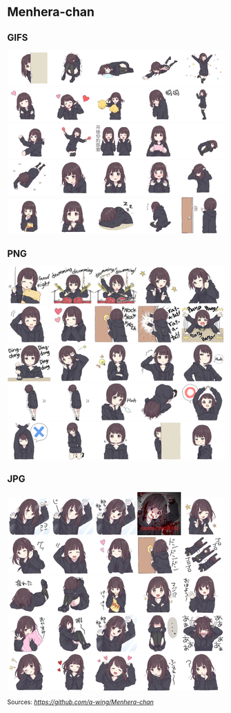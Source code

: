 # Menhera-chan

## GIFS
<img src="https://github.com/Neotoxic-off/Menhera-chan/raw/master/gif/1.gif" width="20%" height="20%" /><img src="https://github.com/Neotoxic-off/Menhera-chan/raw/master/gif/2.gif" width="20%" height="20%" /><img src="https://github.com/Neotoxic-off/Menhera-chan/raw/master/gif/3.gif" width="20%" height="20%" /><img src="https://github.com/Neotoxic-off/Menhera-chan/raw/master/gif/4.gif" width="20%" height="20%" /><img src="https://github.com/Neotoxic-off/Menhera-chan/raw/master/gif/5.gif" width="20%" height="20%" /><img src="https://github.com/Neotoxic-off/Menhera-chan/raw/master/gif/6.gif" width="20%" height="20%" /><img src="https://github.com/Neotoxic-off/Menhera-chan/raw/master/gif/7.gif" width="20%" height="20%" /><img src="https://github.com/Neotoxic-off/Menhera-chan/raw/master/gif/8.gif" width="20%" height="20%" /><img src="https://github.com/Neotoxic-off/Menhera-chan/raw/master/gif/9.gif" width="20%" height="20%" /><img src="https://github.com/Neotoxic-off/Menhera-chan/raw/master/gif/10.gif" width="20%" height="20%" /><img src="https://github.com/Neotoxic-off/Menhera-chan/raw/master/gif/11.gif" width="20%" height="20%" /><img src="https://github.com/Neotoxic-off/Menhera-chan/raw/master/gif/12.gif" width="20%" height="20%" /><img src="https://github.com/Neotoxic-off/Menhera-chan/raw/master/gif/13.gif" width="20%" height="20%" /><img src="https://github.com/Neotoxic-off/Menhera-chan/raw/master/gif/14.gif" width="20%" height="20%" /><img src="https://github.com/Neotoxic-off/Menhera-chan/raw/master/gif/15.gif" width="20%" height="20%" /><img src="https://github.com/Neotoxic-off/Menhera-chan/raw/master/gif/16.gif" width="20%" height="20%" /><img src="https://github.com/Neotoxic-off/Menhera-chan/raw/master/gif/17.gif" width="20%" height="20%" /><img src="https://github.com/Neotoxic-off/Menhera-chan/raw/master/gif/18.gif" width="20%" height="20%" /><img src="https://github.com/Neotoxic-off/Menhera-chan/raw/master/gif/19.gif" width="20%" height="20%" /><img src="https://github.com/Neotoxic-off/Menhera-chan/raw/master/gif/20.gif" width="20%" height="20%" /><img src="https://github.com/Neotoxic-off/Menhera-chan/raw/master/gif/21.gif" width="20%" height="20%" /><img src="https://github.com/Neotoxic-off/Menhera-chan/raw/master/gif/22.gif" width="20%" height="20%" /><img src="https://github.com/Neotoxic-off/Menhera-chan/raw/master/gif/23.gif" width="20%" height="20%" /><img src="https://github.com/Neotoxic-off/Menhera-chan/raw/master/gif/24.gif" width="20%" height="20%" /><img src="https://github.com/Neotoxic-off/Menhera-chan/raw/master/gif/25.gif" width="20%" height="20%" />

## PNG
<img src="https://github.com/Neotoxic-off/Menhera-chan/raw/master/png/sticker%20(1).png" width="20%" height="20%" /><img src="https://github.com/Neotoxic-off/Menhera-chan/raw/master/png/sticker%20(2).png" width="20%" height="20%" /><img src="https://github.com/Neotoxic-off/Menhera-chan/raw/master/png/sticker%20(3).png" width="20%" height="20%" /><img src="https://github.com/Neotoxic-off/Menhera-chan/raw/master/png/sticker%20(4).png" width="20%" height="20%" /><img src="https://github.com/Neotoxic-off/Menhera-chan/raw/master/png/sticker%20(5).png" width="20%" height="20%" /><img src="https://github.com/Neotoxic-off/Menhera-chan/raw/master/png/sticker%20(6).png" width="20%" height="20%" /><img src="https://github.com/Neotoxic-off/Menhera-chan/raw/master/png/sticker%20(7).png" width="20%" height="20%" /><img src="https://github.com/Neotoxic-off/Menhera-chan/raw/master/png/sticker%20(8).png" width="20%" height="20%" /><img src="https://github.com/Neotoxic-off/Menhera-chan/raw/master/png/sticker%20(9).png" width="20%" height="20%" /><img src="https://github.com/Neotoxic-off/Menhera-chan/raw/master/png/sticker%20(10).png" width="20%" height="20%" /><img src="https://github.com/Neotoxic-off/Menhera-chan/raw/master/png/sticker%20(11).png" width="20%" height="20%" /><img src="https://github.com/Neotoxic-off/Menhera-chan/raw/master/png/sticker%20(12).png" width="20%" height="20%" /><img src="https://github.com/Neotoxic-off/Menhera-chan/raw/master/png/sticker%20(13).png" width="20%" height="20%" /><img src="https://github.com/Neotoxic-off/Menhera-chan/raw/master/png/sticker%20(14).png" width="20%" height="20%" /><img src="https://github.com/Neotoxic-off/Menhera-chan/raw/master/png/sticker%20(15).png" width="20%" height="20%" /><img src="https://github.com/Neotoxic-off/Menhera-chan/raw/master/png/sticker%20(16).png" width="20%" height="20%" /><img src="https://github.com/Neotoxic-off/Menhera-chan/raw/master/png/sticker%20(17).png" width="20%" height="20%" /><img src="https://github.com/Neotoxic-off/Menhera-chan/raw/master/png/sticker%20(18).png" width="20%" height="20%" /><img src="https://github.com/Neotoxic-off/Menhera-chan/raw/master/png/sticker%20(19).png" width="20%" height="20%" /><img src="https://github.com/Neotoxic-off/Menhera-chan/raw/master/png/sticker%20(20).png" width="20%" height="20%" /><img src="https://github.com/Neotoxic-off/Menhera-chan/raw/master/png/sticker%20(21).png" width="20%" height="20%" /><img src="https://github.com/Neotoxic-off/Menhera-chan/raw/master/png/sticker%20(22).png" width="20%" height="20%" /><img src="https://github.com/Neotoxic-off/Menhera-chan/raw/master/png/sticker%20(23).png" width="20%" height="20%" /><img src="https://github.com/Neotoxic-off/Menhera-chan/raw/master/png/sticker%20(24).png" width="20%" height="20%" /><img src="https://github.com/Neotoxic-off/Menhera-chan/raw/master/png/sticker%20(25).png" width="20%" height="20%" />

## JPG
<img src="https://github.com/Neotoxic-off/Menhera-chan/raw/master/jpg/1.jpg" width="20%" height="20%" /><img src="https://github.com/Neotoxic-off/Menhera-chan/raw/master/jpg/2.jpg" width="20%" height="20%" /><img src="https://github.com/Neotoxic-off/Menhera-chan/raw/master/jpg/3.jpg" width="20%" height="20%" /><img src="https://github.com/Neotoxic-off/Menhera-chan/raw/master/jpg/4.jpg" width="20%" height="20%" /><img src="https://github.com/Neotoxic-off/Menhera-chan/raw/master/jpg/5.jpg" width="20%" height="20%" /><img src="https://github.com/Neotoxic-off/Menhera-chan/raw/master/jpg/6.jpg" width="20%" height="20%" /><img src="https://github.com/Neotoxic-off/Menhera-chan/raw/master/jpg/7.jpg" width="20%" height="20%" /><img src="https://github.com/Neotoxic-off/Menhera-chan/raw/master/jpg/8.jpg" width="20%" height="20%" /><img src="https://github.com/Neotoxic-off/Menhera-chan/raw/master/jpg/9.jpg" width="20%" height="20%" /><img src="https://github.com/Neotoxic-off/Menhera-chan/raw/master/jpg/10.jpg" width="20%" height="20%" /><img src="https://github.com/Neotoxic-off/Menhera-chan/raw/master/jpg/11.jpg" width="20%" height="20%" /><img src="https://github.com/Neotoxic-off/Menhera-chan/raw/master/jpg/12.jpg" width="20%" height="20%" /><img src="https://github.com/Neotoxic-off/Menhera-chan/raw/master/jpg/13.jpg" width="20%" height="20%" /><img src="https://github.com/Neotoxic-off/Menhera-chan/raw/master/jpg/14.jpg" width="20%" height="20%" /><img src="https://github.com/Neotoxic-off/Menhera-chan/raw/master/jpg/15.jpg" width="20%" height="20%" /><img src="https://github.com/Neotoxic-off/Menhera-chan/raw/master/jpg/16.jpg" width="20%" height="20%" /><img src="https://github.com/Neotoxic-off/Menhera-chan/raw/master/jpg/17.jpg" width="20%" height="20%" /><img src="https://github.com/Neotoxic-off/Menhera-chan/raw/master/jpg/18.jpg" width="20%" height="20%" /><img src="https://github.com/Neotoxic-off/Menhera-chan/raw/master/jpg/19.jpg" width="20%" height="20%" /><img src="https://github.com/Neotoxic-off/Menhera-chan/raw/master/jpg/20.jpg" width="20%" height="20%" /><img src="https://github.com/Neotoxic-off/Menhera-chan/raw/master/jpg/21.jpg" width="20%" height="20%" /><img src="https://github.com/Neotoxic-off/Menhera-chan/raw/master/jpg/22.jpg" width="20%" height="20%" /><img src="https://github.com/Neotoxic-off/Menhera-chan/raw/master/jpg/23.jpg" width="20%" height="20%" /><img src="https://github.com/Neotoxic-off/Menhera-chan/raw/master/jpg/24.jpg" width="20%" height="20%" /><img src="https://github.com/Neotoxic-off/Menhera-chan/raw/master/jpg/25.jpg" width="20%" height="20%" />



Sources: *https://github.com/a-wing/Menhera-chan*
